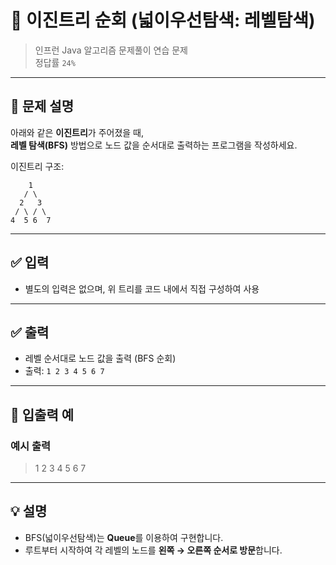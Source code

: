 # 🧮 이진트리 순회 (넓이우선탐색: 레벨탐색)

> 인프런 Java 알고리즘 문제풀이 연습 문제  
> 정답률 `24%`

---

## 📌 문제 설명

아래와 같은 **이진트리**가 주어졌을 때,  
**레벨 탐색(BFS)** 방법으로 노드 값을 순서대로 출력하는 프로그램을 작성하세요.

이진트리 구조:

        1
       / \
      2   3
     / \ / \
    4  5 6  7

---

## ✅ 입력

- 별도의 입력은 없으며, 위 트리를 코드 내에서 직접 구성하여 사용

---

## ✅ 출력

- 레벨 순서대로 노드 값을 출력 (BFS 순회)
- 출력: `1 2 3 4 5 6 7`

---

## 🧾 입출력 예

### 예시 출력
> 1 2 3 4 5 6 7

---

## 💡 설명

- BFS(넓이우선탐색)는 **Queue**를 이용하여 구현합니다.
- 루트부터 시작하여 각 레벨의 노드를 **왼쪽 → 오른쪽 순서로 방문**합니다.
